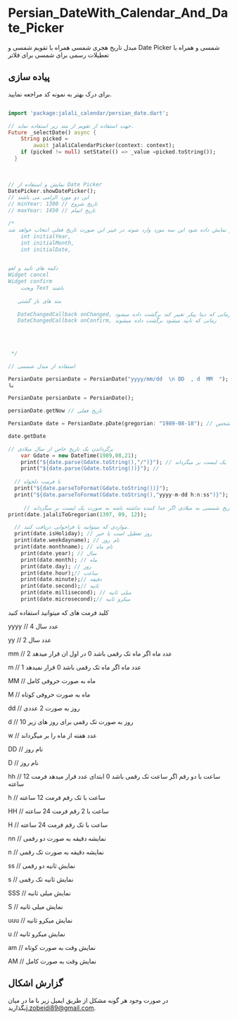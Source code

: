 # Persian_DateWith_Calendar_And_Date_Picker

مبدل تاریخ هجری شمسی همراه با تقویم شمسی و  Date Picker شمسی 
و همراه با تعطیلات رسمی برای شمسی برای فلاتر
## پیاده سازی

برای درک بهتر به نمونه کد مراجعه نمایید.

```dart

import 'package:jalali_calendar/persian_date.dart';

// جهت استفاده از تقویم از متد زیر استفاده نماید.
Future _selectDate() async {
    String picked =
        await jalaliCalendarPicker(context: context);
    if (picked != null) setState(() => _value =picked.toString());
  }
  
  

// نمایش و استفاده از Date Picker
DatePicker.showDatePicker();
// این دو مورد الزامی می باشند
// minYear: 1300 // تاریخ شروع
// maxYear: 1450 // تاریخ اتمام

/*
در صورتی که میخواهید تاریخ مورد نظر نمایش داده شود این سه مورد وارد شوند در غییر این صورت تاریخ فعلی انتخاب خواهد شد.
    int initialYear,
    int initialMonth,
    int initialDate,


دکمه های تایید و لغو
Widget cancel
Widget confirm
    ویجت Text باشند
    
   متد های باز گشتی   
   
   DateChangedCallback onChanged, زمانی که دیتا پیکر تغییر کند برگشت داده میشود
   DateChangedCallback onConfirm, زمانی که تایید میشود برگشت داده میشوند
       
     
     
        
 */

// استفاده از مبدل شمسی

PersianDate persianDate = PersianDate("yyyy/mm/dd  \n DD  , d  MM  ");
یا

PersianDate persianDate = PersianDate();

persianDate.getNow // تاریخ فعلی

PersianDate date = PersianDate.pDate(gregorian: "1989-08-18"); // برگشت تاریخ مشخص

date.getDate 

// برگرداندن یک تاریخ خاص از سال میلادی
    var Gdate = new DateTime(1989,08,21);
    print("${date.parse(Gdate.toString(),"/")}"); // اگر جدا کننده قرار داده نشود به صورت یک لیست بر میگرداند
    print("${date.parse(Gdate.toString())}"); // 
  
  // با فرمت دلخواه
  print("${date.parseToFormat(Gdate.toString())}");
  print("${date.parseToFormat(Gdate.toString(),"yyyy-m-dd h:n:ss")}");
  
     // تبدیل تاریخ شمسی به میلادی اگر جدا کننده نداشته باشه به صورت یک لیست بر میگرداند
print(date.jalaliToGregorian(1397, 09, 12));

  // مواردی که میتوانید با فراخوانی دریافت کنید.
  print(date.isHoliday); // روز تعطیل است یا خیر
  print(date.weekdayname); // نام روز
  print(date.monthname); // نام ماه
    print(date.year); // سال 
    print(date.month); // ماه
    print(date.day); // روز
    print(date.hour);// ساعت
    print(date.minute);// دقیقه
    print(date.second);// ثانیه
    print(date.millisecond); // میلی ثانیه
    print(date.microsecond);// میکرو ثانیه
```


کلید فرمت های که میتوانید استفاده کنید

yyyy // 4 عدد سال

yy // 2 عدد سال

mm // 2 عدد ماه اگر ماه تک رقمی باشد 0 در اول ان قرار میدهد

m // 1 عدد ماه اگر ماه تک رقمی باشد 0 قرار نمیدهد

MM // ماه به صورت حروفی کامل

M // ماه به صورت حروفی کوتاه

dd // روز به صورت 2 عددی

d // روز به صورت تک رقمی برای روز های زیر 10

w // عدد هفته از ماه را بر میگرداند

DD // نام روز

D // نام روز

hh // ساعت با دو رقم اگر ساعت تک رقمی باشد 0 ابتدای عدد قرار میدهد فرمت 12 ساعته

h // ساعت با تک رقم فرمت 12 ساعته 

HH // ساعت با 2 رقم فرمت 24 ساعته 

H // ساعت با تک رقم فرمت 24 ساعته

nn // نمایشه دقیقه به صورت دو رقمی

n // نمایشه دقیقه به صورت تک رقمی

ss // نمایش ثانیه دو رقمی

s  // نمایش ثانیه تک رقمی

SSS // نمایش میلی ثانیه

S // نمایش میلی ثانیه

uuu // نمایش میکرو ثانیه

u // نمایش میکرو ثانیه

am // نمایش وقت به صورت کوتاه 

AM // نمایش وقت به صورت کامل


## گزارش اشکال

در صورت وجود هر گونه مشکل از طریق ایمیل زیر با ما در میان بگذارید[j.zobeidi89@gmail.com][tracker].

[tracker]: mailto:j.zobeidi89@gmail.com
